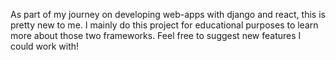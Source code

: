 As part of my journey on developing web-apps with django and react, this is pretty new to me. 
I mainly do this project for educational purposes to learn more about those two frameworks.
Feel free to suggest new features I could work with!
